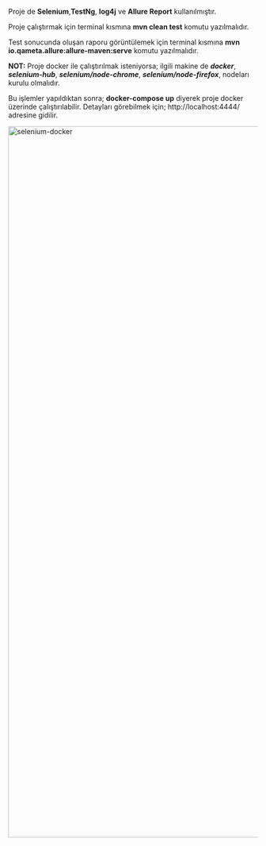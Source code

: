 Proje de **Selenium**,**TestNg**, **log4j** ve **Allure Report** kullanılmıştır.

Proje çalıştırmak için terminal kısmına 
 **mvn clean test**  komutu yazılmalıdır.

Test sonucunda oluşan raporu görüntülemek için terminal kısmına
**mvn io.qameta.allure:allure-maven:serve**  komutu yazılmalıdır.

**NOT:** Proje docker ile çalıştırılmak isteniyorsa; ilgili makine de **_docker_**, **_selenium-hub_**, 
**_selenium/node-chrome_**, **_selenium/node-firefox_**, nodeları kurulu olmalıdır.

Bu işlemler yapıldıktan sonra; 
**docker-compose up** diyerek proje docker üzerinde çalıştırılabilir.
Detayları görebilmek için; http://localhost:4444/ adresine gidilir.

<img width="1434" alt="selenium-docker" src="https://user-images.githubusercontent.com/46319524/162702893-6d9f14e2-1c18-42c7-b3ed-d20008e201e7.png">
